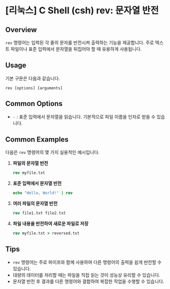 # [리눅스] C Shell (csh) rev: 문자열 반전

## Overview
`rev` 명령어는 입력된 각 줄의 문자를 반전시켜 출력하는 기능을 제공합니다. 주로 텍스트 파일이나 표준 입력에서 문자열을 뒤집어야 할 때 유용하게 사용됩니다.

## Usage
기본 구문은 다음과 같습니다.
```
rev [options] [arguments]
```

## Common Options
- `-` : 표준 입력에서 문자열을 읽습니다. 기본적으로 파일 이름을 인자로 받을 수 있습니다.

## Common Examples
다음은 `rev` 명령어의 몇 가지 실용적인 예시입니다.

1. **파일의 문자열 반전**
   ```csh
   rev myfile.txt
   ```

2. **표준 입력에서 문자열 반전**
   ```csh
   echo "Hello, World!" | rev
   ```

3. **여러 파일의 문자열 반전**
   ```csh
   rev file1.txt file2.txt
   ```

4. **파일 내용을 반전하여 새로운 파일로 저장**
   ```csh
   rev myfile.txt > reversed.txt
   ```

## Tips
- `rev` 명령어는 주로 파이프와 함께 사용하여 다른 명령어의 출력을 쉽게 반전할 수 있습니다.
- 대량의 데이터를 처리할 때는 파일을 직접 읽는 것이 성능상 유리할 수 있습니다.
- 문자열 반전 후 결과를 다른 명령어와 결합하여 복잡한 작업을 수행할 수 있습니다.